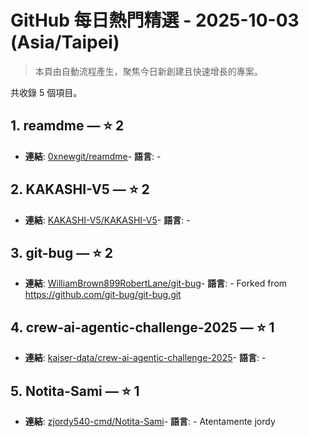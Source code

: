 # GitHub 每日熱門精選 - 2025-10-03 (Asia/Taipei)

> 本頁由自動流程產生，聚焦今日新創建且快速增長的專案。

共收錄 5 個項目。

## 1. reamdme — ⭐ 2

- **連結**: [0xnewgit/reamdme](https://github.com/0xnewgit/reamdme)- **語言**: -


## 2. KAKASHI-V5 — ⭐ 2

- **連結**: [KAKASHI-V5/KAKASHI-V5](https://github.com/KAKASHI-V5/KAKASHI-V5)- **語言**: -


## 3. git-bug — ⭐ 2

- **連結**: [WilliamBrown899RobertLane/git-bug](https://github.com/WilliamBrown899RobertLane/git-bug)- **語言**: -
Forked from https://github.com/git-bug/git-bug.git

## 4. crew-ai-agentic-challenge-2025 — ⭐ 1

- **連結**: [kaiser-data/crew-ai-agentic-challenge-2025](https://github.com/kaiser-data/crew-ai-agentic-challenge-2025)- **語言**: -


## 5. Notita-Sami — ⭐ 1

- **連結**: [zjordy540-cmd/Notita-Sami](https://github.com/zjordy540-cmd/Notita-Sami)- **語言**: -
Atentamente jordy


